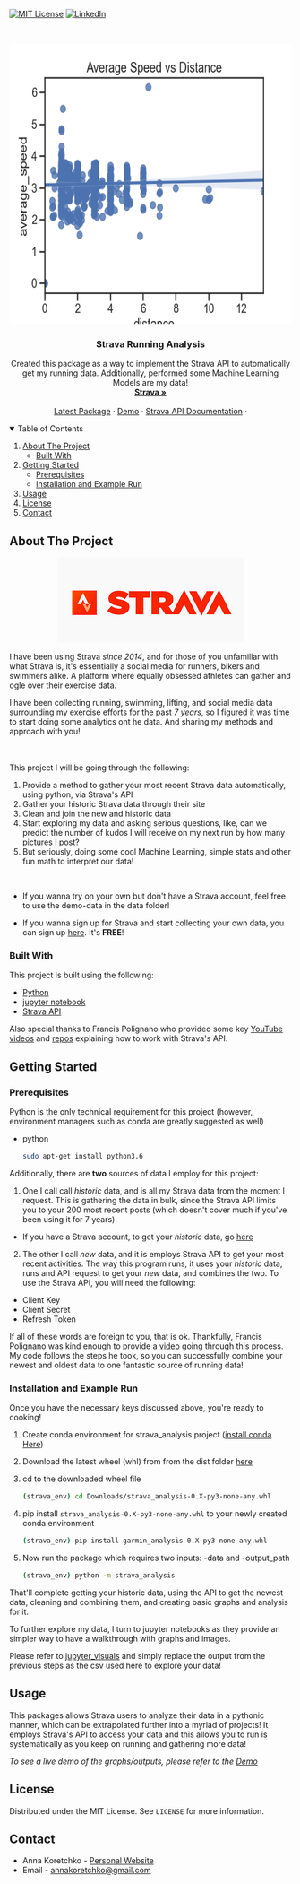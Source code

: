 

<!--
*** Thanks for checking out the Best-README-Template. If you have a suggestion
*** that would make this better, please fork the repo and create a pull request
*** or simply open an issue with the tag "enhancement".
*** Thanks again! Now go create something AMAZING! :D
-->



<!-- PROJECT SHIELDS -->
<!--
*** I'm using markdown "reference style" links for readability.
*** Reference links are enclosed in brackets [ ] instead of parentheses ( ).
*** See the bottom of this document for the declaration of the reference variables
*** for contributors-url, forks-url, etc. This is an optional, concise syntax you may use.
*** https://www.markdownguide.org/basic-syntax/#reference-style-links
-->

[![MIT License][license-shield]][license-url]
[![LinkedIn][linkedin-shield]][linkedin-url]



<!-- PROJECT LOGO -->
<br />

<p align="center">
  <a href="https://anna-koretchko.ue.r.appspot.com">
    <img src="images4ReadME/avg_speed_vs_distance.png" alt="Logo" width="800" height="500">
  </a>

  <h3 align="center">Strava Running Analysis</h3>

  <p align="center">
    Created this package as a way to implement the Strava API to automatically get my running data. Additionally, performed some Machine Learning Models are my data!
    <br />
    <a href="https://connect.garmin.com/"><strong>Strava »</strong></a>
    <br />
    <br />
    <a href="https://github.com/annakoretchko/strava_analysis/tree/master/dist/lastest_build">Latest Package</a>
    ·
    <a href="https://anna-koretchko.ue.r.appspot.com">Demo</a>
    ·
    <a href="https://developers.strava.com/">Strava API Documentation</a>
    ·
  </p>
</p>



<!-- TABLE OF CONTENTS -->
<details open="open">
  <summary>Table of Contents</summary>
  <ol>
    <li>
      <a href="#about-the-project">About The Project</a>
      <ul>
        <li><a href="#built-with">Built With</a></li>
      </ul>
    </li>
    <li>
      <a href="#getting-started">Getting Started</a>
      <ul>
        <li><a href="#prerequisites">Prerequisites</a></li>
        <li><a href="#installation-and-example-run">Installation and Example Run</a></li>
      </ul>
    </li>
    <li><a href="#usage">Usage</a></li>
    <li><a href="#license">License</a></li>
    <li><a href="#contact">Contact</a></li>
  </ol>
</details>



<!-- ABOUT THE PROJECT -->
## About The Project
<p align="center">
<img src="images4ReadME/strava_logo.png" alt="Logo"> 
</p>

I have been using Strava *since 2014*, and for those of you unfamiliar with what Strava is, it's essentially 
a social media for runners, bikers and swimmers alike. A platform where equally obsessed athletes can gather and
ogle over their exercise data.  

I have been collecting running, swimming, lifting, and social media data surrounding my exercise efforts for the past  *7 years*, so I figured it was time to start doing some analytics ont he data. And sharing my methods and approach with you!  
<br />
<br />

This project I will be going through the following:

  1. Provide a method to gather your most recent Strava data automatically, using python, via Strava's API
  2. Gather your historic Strava data through their site
  3. Clean and join the new and historic data 
  4. Start exploring my data and asking serious questions, like, can we predict the number of kudos I will receive on my next run by how many pictures I post? 
  5. But seriously, doing some cool Machine Learning, simple stats and other fun math to interpret our data!
<br />


* If you wanna try on your own but don't have a Strava account, feel free to use the demo-data in the data folder!

* If you wanna sign up for Strava and start collecting your own data, you can sign up [here](https://www.strava.com/register/free). It's **FREE**!



### Built With

This project is built using the following: 
* [Python](https://www.python.org/)
* [jupyter notebook](https://jupyter.org/)
* [Strava API](https://developers.strava.com/)



Also special thanks to Francis Polignano who provided some key [YouTube videos](https://www.youtube.com/watch?v=sgscChKfGyg) and [repos](https://github.com/franchyze923/Code_From_Tutorials/tree/master/Strava_Api) explaining how to work with Strava's API.

<!-- GETTING STARTED -->
## Getting Started

### Prerequisites

Python is the only technical requirement for this project (however, environment managers such as conda are greatly suggested as well)
* python
  ```sh
  sudo apt-get install python3.6
  ```

Additionally, there are **two** sources of data I employ for this project: 

1. One I call call *historic* data, and is all my Strava data from the moment I request. This is gathering the data in bulk, since the Strava API limits you to your 200 most recent posts (which doesn't cover much if you've been using it for 7 years).  
* If you have a Strava account, to get your *historic* data, go [here](https://support.strava.com/hc/en-us/articles/216918437-Exporting-your-Data-and-Bulk-Export)

2. The other I call *new* data, and it is employs Strava API to get your most recent activities. The way this program runs, it uses your *historic* data, runs and API request to get your *new* data, and combines the two. To use the Strava API, you will need the following:
* Client Key
* Client Secret
* Refresh Token  

If all of these words are foreign to you, that is ok. Thankfully, Francis Polignano was kind enough to provide a [video](https://www.youtube.com/watch?v=sgscChKfGyg) going through this process. My code follows the steps he took, so you can successfully combine your newest and oldest data to one fantastic source of running data!

### Installation and Example Run

Once you have the necessary keys discussed above, you're ready to cooking!  

1. Create conda environment for strava_analysis project ([install conda Here](https://conda.io/projects/conda/en/latest/user-guide/install/index.html))

2. Download the latest wheel (whl) from from the dist folder [here](https://github.com/annakoretchko/strava_analysis/tree/master/dist/lastest_build)

3. cd to the downloaded wheel file
   ```sh
   (strava_env) cd Downloads/strava_analysis-0.X-py3-none-any.whl
   ```
4. pip install `strava_analysis-0.X-py3-none-any.whl` to your newly created conda environment
   ```sh
   (strava_env) pip install garmin_analysis-0.X-py3-none-any.whl
   ```
5. Now run the package which requires two inputs: -data and -output_path 
    ```sh
    (strava_env) python -m strava_analysis 
    ```

That'll complete getting your historic data, using the API to get the newest data, cleaning and combining them, and creating basic graphs and analysis for it.  

To further explore my data, I turn to jupyter notebooks as they provide an simpler way to have a walkthrough with graphs and images.  

Please refer to [jupyter_visuals](https://github.com/annakoretchko/strava_analysis/tree/master/strava_analysis/jupyter_visuals) and simply replace the output from the previous steps as the csv used here to explore your data!  

<!-- USAGE EXAMPLES -->
## Usage

This packages allows Strava users to analyze their data in a pythonic manner, which can be extrapolated further into a myriad of projects! It employs Strava's API to access your data and this allows you to run is systematically as you keep on running and gathering more data!  

_To see a live demo of the graphs/outputs, please refer to the [Demo](https://anna-koretchko.ue.r.appspot.com)_



<!-- LICENSE -->
## License

Distributed under the MIT License. See `LICENSE` for more information.



<!-- CONTACT -->
## Contact

* Anna Koretchko - [Personal Website](https://anna-koretchko.ue.r.appspot.com/index)
* Email - annakoretchko@gmail.com







<!-- MARKDOWN LINKS & IMAGES -->
<!-- https://www.markdownguide.org/basic-syntax/#reference-style-links -->
[contributors-shield]: https://img.shields.io/github/contributors/othneildrew/Best-README-Template.svg?style=for-the-badge
[contributors-url]: https://github.com/othneildrew/Best-README-Template/graphs/contributors
[forks-shield]: https://img.shields.io/github/forks/othneildrew/Best-README-Template.svg?style=for-the-badge
[forks-url]: https://github.com/othneildrew/Best-README-Template/network/members
[stars-shield]: https://img.shields.io/github/stars/othneildrew/Best-README-Template.svg?style=for-the-badge
[stars-url]: https://github.com/othneildrew/Best-README-Template/stargazers
[issues-shield]: https://img.shields.io/github/issues/othneildrew/Best-README-Template.svg?style=for-the-badge
[issues-url]: https://github.com/othneildrew/Best-README-Template/issues
[license-shield]: https://img.shields.io/github/license/othneildrew/Best-README-Template.svg?style=for-the-badge
[license-url]: https://github.com/annakoretchko/garmin_analysis/blob/master/LICENSE
[linkedin-shield]: https://img.shields.io/badge/-LinkedIn-black.svg?style=for-the-badge&logo=linkedin&colorB=555
[linkedin-url]: https://www.linkedin.com/in/anna-koretchko-1b5b0211a/
[product-screenshot]: images/screenshot.png

